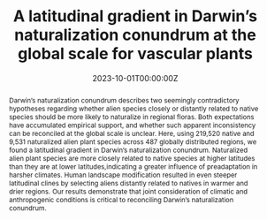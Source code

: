 ---
title: "A latitudinal gradient in Darwin’s naturalization conundrum at the global scale for vascular plants"
authors:
- Shu-ya Fan
- admin
- Shao-peng Li
- Trevor S. Fristoe
- Marc W. Cadotte
- Franz Essl
- Holger Kreft
- Jan Pergl
- Petr Pyšek
- Patrick Weigelt
- Marten Winter
- John Kartesz
- Misako Nishino
- Andrey Kupriyanov
- Jan J. Wieringa
- Mark van Kleunen
author_notes:
- "Equal contribution"
- "Equal contribution"
date: "2023-10-01T00:00:00Z"

# Publication type.
# Legend: 0 = Uncategorized; 1 = Conference paper; 2 = Journal article;
# 3 = Preprint / Working Paper; 4 = Report; 5 = Book; 6 = Book section;
# 7 = Thesis; 8 = Patent
publication_types: ["2"]

# Publication name and optional abbreviated publication name.
publication: "**Nature Communications** https://www.nature.com/articles/s41467-023-41607-w"
publication_short: ""

abstract: Darwin’s naturalization conundrum describes two seemingly contradictory hypotheses regarding whether alien species closely or distantly related to native species should be more likely to naturalize in regional floras. Both expectations have accumulated empirical support, and whether such apparent inconsistency can be reconciled at the global scale is unclear. Here, using 219,520 native and 9,531 naturalized alien plant species across 487 globally distributed regions, we found a latitudinal gradient in Darwin’s naturalization conundrum. Naturalized alien plant species are more closely related to native species at higher latitudes than they are at lower latitudes,indicating a greater influence of preadaptation in harsher climates. Human landscape modification resulted in even steeper latitudinal clines by selecting aliens distantly related to natives in warmer and drier regions. Our results demonstrate that joint consideration of climatic and anthropogenic conditions is critical to reconciling Darwin’s naturalization conundrum.

tags:
- Biological Invasions
featured: true

# links:
# - name: ""
#   url: ""
url_pdf: ''
url_code: ''
url_dataset: ''
url_poster: ''
url_project: ''
url_slides: ''
url_source: ''
url_video: ''

# Featured image
# To use, add an image named `featured.jpg/png` to your page's folder. 
image:
  #caption: 'Image credit: [**Unsplash**](Trevor S. Fristoe)'
  caption: 'Image credit: Trevor S. Fristoe'
  height: 500%
  focal_point: ""
  preview_only: false
---